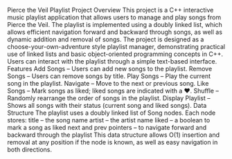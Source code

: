 Pierce the Veil Playlist Project
Overview
This project is a C++ interactive music playlist application that allows users to manage and play songs from Pierce the Veil. The playlist is implemented using a doubly linked list, which allows efficient navigation forward and backward through songs, as well as dynamic addition and removal of songs.
The project is designed as a choose-your-own-adventure style playlist manager, demonstrating practical use of linked lists and basic object-oriented programming concepts in C++. Users can interact with the playlist through a simple text-based interface.
Features
Add Songs – Users can add new songs to the playlist.
Remove Songs – Users can remove songs by title.
Play Songs – Play the current song in the playlist.
Navigate – Move to the next or previous song.
Like Songs – Mark songs as liked; liked songs are indicated with a ❤️.
Shuffle – Randomly rearrange the order of songs in the playlist.
Display Playlist – Shows all songs with their status (current song and liked songs).
Data Structure
The playlist uses a doubly linked list of Song nodes. Each node stores:
title – the song name
artist – the artist name
liked – a boolean to mark a song as liked
next and prev pointers – to navigate forward and backward through the playlist
This data structure allows O(1) insertion and removal at any position if the node is known, as well as easy navigation in both directions.